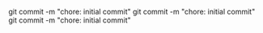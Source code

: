 git commit -m "chore: initial commit"
git commit -m "chore: initial commit"
git commit -m "chore: initial commit"
